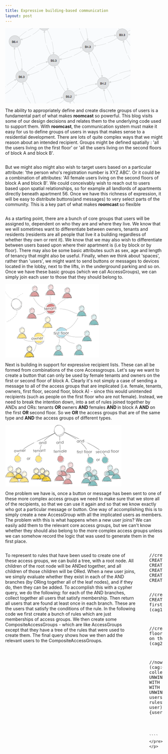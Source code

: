 ```yaml
---
title: Expressive building-based communication
layout: post
---
```


<div class="row">

  <div class="large-4 columns">
    <img src="/assets/img/buildinggraph.png"/>
  </div>
  
  <div class="large-6 columns">
    <p> The ability to appropriately define and create discrete groups of users is a fundamental part of what makes <strong>roomcast</strong> so powerful. This blog visits some of our design decisions and relates them to the underlying code used to support them.  With <strong>roomcast</strong>, the communication system must make it easy for us to define groups of users in ways that makes sense to a residential development.  There are lots of quite complex ways that we might reason about an intended recipient.  Groups might be defined spatially : 'all the users living on the first floor' or 'all the users living on the second floors of block A and block B'.</p> 
  </div>
</div>
 
<div class="row">

  <div class="large-10 columns">
  <p>
 But we might also might also wish to target users based on a particular attribute: 'the person who's registration number is XYZ ABC'.  Or it could be a combination of attributes: 'All female users living on the second floors of block A and block B'.  We could conceivably wish to reach out to users based upon spatial relationships, so for example all landlords of apartments directly beneath apartment 56.   Once we have this richness of expression, it will be easy to distribute buttons(and messages) to very select parts of the community.  This is a key part of what makes <strong> roomcast </strong> so flexible </p>
 </div>
</div>

<div class="row">
  <div class="large-6 columns">
	<p>
		As a starting point, there are a bunch of core groups that users will be assigned to, dependent on who they are and where they live.  We know that we will sometimes want to differentiate between owners, tenants and residents (residents are all people that live it a building regardless of whether they own or rent it).  We know that we may also wish to differentiate between users based upon where their apartment is (i.e by block or by floor).   There may also be some basic attributes such as sex, age and length of tenancy that might also be useful.  Finally, when we think about 'spaces', rather than 'users', we might want to send buttons or messages to devices located in the lobby, next to the lifts, in the underground parking and so on.  Once we have these basic groups (which we call AccessGroups), we can simply join each user to those that they should belong to.
	</p>
  </div>

  <div class="large-4 columns">
	 <img src="/assets/img/accessgroups.png"/>
  </div>
</div>	

<div class="row">
	<div class="large-10 columns">
		 <p> Next is building in support for expressive recipient lists.  These can all be formed from combinations of the core Accessgroups.  Let's say we want to create a button that can only be used by female tenants and owners on the first or second floor of block A.  Clearly  it's not simply a case of sending a message to all of the access groups that are implicated (i.e. female, tenants, owners, first floor, second floor, block A) - since this would unintended recipients (such as people on the first floor who are not female). Instead, we need to break the intention down, into a set of rules joined together by ANDs and ORs: tenants <strong> OR </strong> owners <strong> AND </strong> females <strong> AND </strong> in block A <strong> AND </strong> on the first <strong> OR </strong> second floor. So we <strong>OR</strong> the access groups that are of the same type and <strong>AND</strong> the access groups of different types. </p>
	</div>
</div>

<div class="row">
	<div class="large-5 columns">
		 <img src="/assets/img/rules.png"/>
	</div>
	<div class="large-5 columns">
		 <p> One problem we have is, once a button or message has been sent to one of these more complex access groups we need to make sure that we store all of the recipients, so that we can use it again and so that we know exactly who got a particular message or button.  One way of accomplishing this is to simply create a new AccessGroup with all the implicated users as members.  The problem with this is what happens when a new user joins?  We can easily add them to the relevant core access groups, but we can't know whether they should also belong to the more complex access groups unless we can somehow record the logic that was used to generate them in the first place. </p> 
	</div>
</div>   

<div class="row">
	<div class="large-10 columns">
 		<p> To represent to rules that have been used to create one of these access groups, we can build a tree, with a root node.  All children of the root node will be ANDed together, and all children of those children will be ORed.  When a new user joins, we simply evaluate whether they exist in each of the AND branches (by ORing together all of the leaf nodes), and if they do, then they can be added.  To accomplish this with a cypher query, we do the following: for each of the AND branches, collect together all users that satisfy membership. Then return all users that are found at least once in each branch.  These are the users that satisfy the conditions of the rule.   In the following code we first create a bunch of rules which are just memberships of access groups.  We then create some CompositeAccessGroups - which are like AccessGroups except that they have a tree of the rules that were used to create them.  The final query shows how we then add the relevant users to the CompositeAccessGroups.
		 </p>
		 <p>
		 <pre>
//create sets of rule (combinations of access groups)
CREATE  (owners)<-[:IN]-(t1:Rule {name:'ownersandtenants_rule'})-[:IN]->(tenants)
CREATE  (firstfloor)<-[:IN]-(t2:Rule {name:'firstfloor_rule'})
CREATE  (male)<-[:IN]-(t3:Rule {name:'male_rule'})
CREATE  (female)<-[:IN]-(t4:Rule {name:'female_rule'})
CREATE  (fourthfloor)<-[:IN]-(t5:Rule {name:'fourthfloor_rule'})

//create an access group: male tenants and owners on the first floor
CREATE  (cag1:CompositeAccessGroup {name:"male tenants and owners on first floor"})
CREATE (cag1)-[:HAS_RULE]->(t1)
CREATE (cag1)-[:HAS_RULE]->(t2)
CREATE (cag1)-[:HAS_RULE]->(t3)

//create an access group: female tenants and owners on the fourth floor
CREATE  (cag2:CompositeAccessGroup {name:"female tenants and owners on the fourth floor"})
CREATE (cag2)-[:HAS_RULE]->(t1)
CREATE (cag2)-[:HAS_RULE]->(t4)
CREATE (cag2)-[:HAS_RULE]->(t5);

//now attach all relevant users to the compound access group.
MATCH (cag:CompositeAccessGroup)-[:HAS_RULE]->(r1:Rule)
WITH cag, collect(r1) as rules
WITH cag, rules, length(rules) as rulestosatisfy
UNWIND rules as rule
MATCH rule-[:IN]->ag<-[:BELONGS_TO]-(u:User)
WITH cag, rule, rulestosatisfy, collect(DISTINCT(u.userId)) as users
WITH cag, rulestosatisfy, collect({rule:rule, users:users}) as rules
UNWIND rules as users
WITH cag, rulestosatisfy, EXTRACT (user in users.users | user) AS extracted
UNWIND extracted as user
WITH cag, rulestosatisfy, user, length(FILTER(auser in collect(user)  WHERE auser = user)) as counted
WHERE counted = rulestosatisfy
MATCH (u:User {userId:user})
CREATE UNIQUE (u)-[:BELONGS_TO]->(cag);
		 
		 ````
	</pre> 
	</p>
  </div>
</div>
